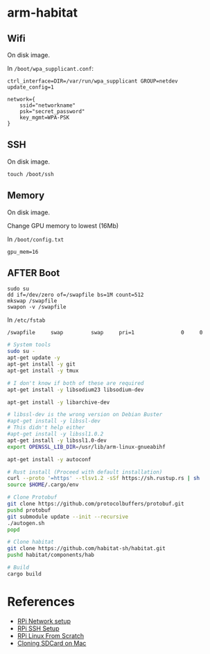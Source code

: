 # arm-habitat

## Wifi

On disk image.

In `/boot/wpa_supplicant.conf`:

```
ctrl_interface=DIR=/var/run/wpa_supplicant GROUP=netdev
update_config=1

network={
    ssid="networkname"
    psk="secret_password"
    key_mgmt=WPA-PSK
}
```

## SSH

On disk image.

`touch /boot/ssh`

## Memory

On disk image.

Change GPU memory to lowest (16Mb)

In `/boot/config.txt`

```
gpu_mem=16
```

## AFTER Boot

```
sudo su
dd if=/dev/zero of=/swapfile bs=1M count=512
mkswap /swapfile
swapon -v /swapfile
```

In `/etc/fstab`

```
/swapfile     swap         swap     pri=1               0     0
```

```sh
# System tools
sudo su -
apt-get update -y
apt-get install -y git
apt-get install -y tmux

# I don't know if both of these are required
apt-get install -y libsodium23 libsodium-dev

apt-get install -y libarchive-dev

# libssl-dev is the wrong version on Debian Buster
#apt-get install -y libssl-dev
# This didn't help either
#apt-get install -y libssl1.0.2
apt-get install -y libssl1.0-dev
export OPENSSL_LIB_DIR=/usr/lib/arm-linux-gnueabihf

apt-get install -y autoconf

# Rust install (Proceed with default installation)
curl --proto '=https' --tlsv1.2 -sSf https://sh.rustup.rs | sh
source $HOME/.cargo/env

# Clone Protobuf
git clone https://github.com/protocolbuffers/protobuf.git
pushd protobuf
git submodule update --init --recursive
./autogen.sh
popd

# Clone habitat
git clone https://github.com/habitat-sh/habitat.git
pushd habitat/components/hab

# Build
cargo build

```

# References

* [RPi Network setup](https://howchoo.com/g/ndy1zte2yjn/how-to-set-up-wifi-on-your-raspberry-pi-without-ethernet)
* [RPi SSH Setup](https://howchoo.com/g/ote0ywmzywj/how-to-enable-ssh-on-raspbian-jessie-without-a-screen)
* [RPi Linux From Scratch](http://intestinate.com/pilfs/beyond.html#addswap)
* [Cloning SDCard on Mac](https://computers.tutsplus.com/articles/how-to-clone-raspberry-pi-sd-cards-using-the-command-line-in-os-x--mac-59911)
